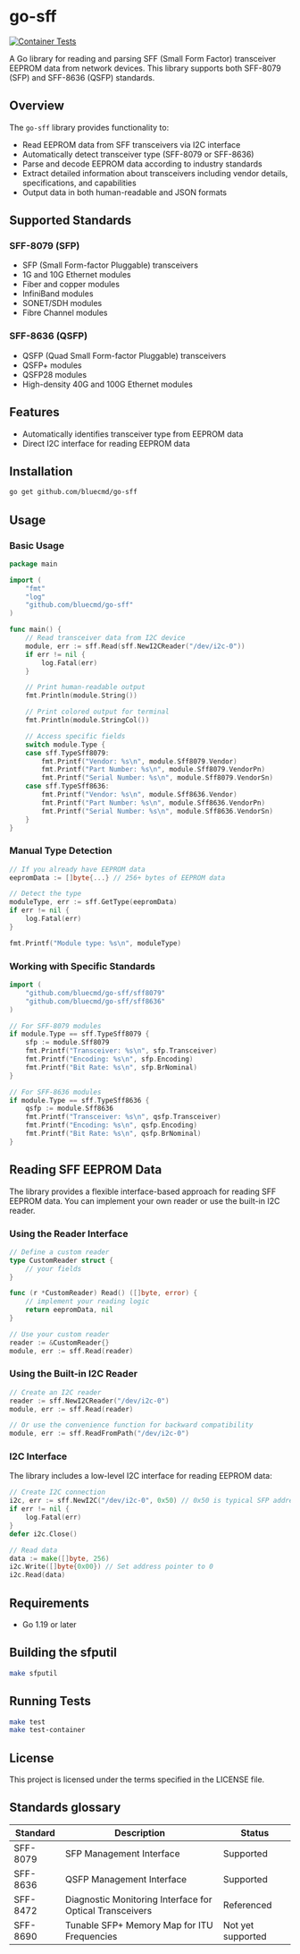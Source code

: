 # go-sff

[![Container Tests](https://github.com/bluecmd/go-sff/workflows/Container%20Tests/badge.svg)](https://github.com/bluecmd/go-sff/actions)

A Go library for reading and parsing SFF (Small Form Factor) transceiver EEPROM data from network devices. This library supports both SFF-8079 (SFP) and SFF-8636 (QSFP) standards.

## Overview

The `go-sff` library provides functionality to:
- Read EEPROM data from SFF transceivers via I2C interface
- Automatically detect transceiver type (SFF-8079 or SFF-8636)
- Parse and decode EEPROM data according to industry standards
- Extract detailed information about transceivers including vendor details, specifications, and capabilities
- Output data in both human-readable and JSON formats

## Supported Standards

### SFF-8079 (SFP)
- SFP (Small Form-factor Pluggable) transceivers
- 1G and 10G Ethernet modules
- Fiber and copper modules
- InfiniBand modules
- SONET/SDH modules
- Fibre Channel modules

### SFF-8636 (QSFP)
- QSFP (Quad Small Form-factor Pluggable) transceivers
- QSFP+ modules
- QSFP28 modules
- High-density 40G and 100G Ethernet modules

## Features

- Automatically identifies transceiver type from EEPROM data
- Direct I2C interface for reading EEPROM data

## Installation

```bash
go get github.com/bluecmd/go-sff
```

## Usage

### Basic Usage

```go
package main

import (
    "fmt"
    "log"
    "github.com/bluecmd/go-sff"
)

func main() {
    // Read transceiver data from I2C device
	module, err := sff.Read(sff.NewI2CReader("/dev/i2c-0"))
    if err != nil {
        log.Fatal(err)
    }

    // Print human-readable output
    fmt.Println(module.String())

    // Print colored output for terminal
    fmt.Println(module.StringCol())

    // Access specific fields
    switch module.Type {
    case sff.TypeSff8079:
        fmt.Printf("Vendor: %s\n", module.Sff8079.Vendor)
        fmt.Printf("Part Number: %s\n", module.Sff8079.VendorPn)
        fmt.Printf("Serial Number: %s\n", module.Sff8079.VendorSn)
    case sff.TypeSff8636:
        fmt.Printf("Vendor: %s\n", module.Sff8636.Vendor)
        fmt.Printf("Part Number: %s\n", module.Sff8636.VendorPn)
        fmt.Printf("Serial Number: %s\n", module.Sff8636.VendorSn)
    }
}
```

### Manual Type Detection

```go
// If you already have EEPROM data
eepromData := []byte{...} // 256+ bytes of EEPROM data

// Detect the type
moduleType, err := sff.GetType(eepromData)
if err != nil {
    log.Fatal(err)
}

fmt.Printf("Module type: %s\n", moduleType)
```

### Working with Specific Standards

```go
import (
    "github.com/bluecmd/go-sff/sff8079"
    "github.com/bluecmd/go-sff/sff8636"
)

// For SFF-8079 modules
if module.Type == sff.TypeSff8079 {
    sfp := module.Sff8079
    fmt.Printf("Transceiver: %s\n", sfp.Transceiver)
    fmt.Printf("Encoding: %s\n", sfp.Encoding)
    fmt.Printf("Bit Rate: %s\n", sfp.BrNominal)
}

// For SFF-8636 modules
if module.Type == sff.TypeSff8636 {
    qsfp := module.Sff8636
    fmt.Printf("Transceiver: %s\n", qsfp.Transceiver)
    fmt.Printf("Encoding: %s\n", qsfp.Encoding)
    fmt.Printf("Bit Rate: %s\n", qsfp.BrNominal)
}
```

## Reading SFF EEPROM Data

The library provides a flexible interface-based approach for reading SFF EEPROM data. You can implement your own reader or use the built-in I2C reader.

### Using the Reader Interface

```go
// Define a custom reader
type CustomReader struct {
    // your fields
}

func (r *CustomReader) Read() ([]byte, error) {
    // implement your reading logic
    return eepromData, nil
}

// Use your custom reader
reader := &CustomReader{}
module, err := sff.Read(reader)
```

### Using the Built-in I2C Reader

```go
// Create an I2C reader
reader := sff.NewI2CReader("/dev/i2c-0")
module, err := sff.Read(reader)

// Or use the convenience function for backward compatibility
module, err := sff.ReadFromPath("/dev/i2c-0")
```

### I2C Interface

The library includes a low-level I2C interface for reading EEPROM data:

```go
// Create I2C connection
i2c, err := sff.NewI2C("/dev/i2c-0", 0x50) // 0x50 is typical SFP address
if err != nil {
    log.Fatal(err)
}
defer i2c.Close()

// Read data
data := make([]byte, 256)
i2c.Write([]byte{0x00}) // Set address pointer to 0
i2c.Read(data)
```

## Requirements

- Go 1.19 or later

## Building the sfputil

```bash
make sfputil
```

## Running Tests

```bash
make test
make test-container
```

## License

This project is licensed under the terms specified in the LICENSE file.

## Standards glossary

| Standard | Description | Status |
|----------|-------------|---------|
| SFF-8079 | SFP Management Interface | Supported |
| SFF-8636 | QSFP Management Interface | Supported |
| SFF-8472 | Diagnostic Monitoring Interface for Optical Transceivers | Referenced |
| SFF-8690 | Tunable SFP+ Memory Map for ITU Frequencies | Not yet supported |
